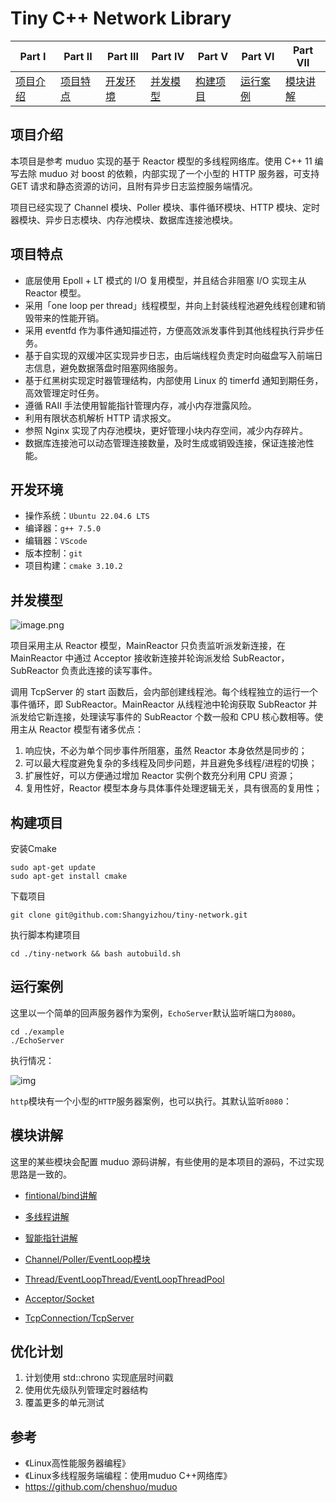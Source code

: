 # Tiny C++ Network Library



| **Part Ⅰ**            | **Part Ⅱ**            | **Part Ⅲ**            | **Part Ⅳ**            | **Part Ⅴ**            | **Part Ⅵ**            | **Part Ⅶ**            |
| --------------------- | --------------------- | --------------------- | --------------------- | --------------------- | --------------------- | --------------------- |
| [项目介绍](#项目介绍) | [项目特点](#项目特点) | [开发环境](#开发环境) | [并发模型](#并发模型) | [构建项目](#构建项目) | [运行案例](#运行案例) | [模块讲解](#模块讲解) |

## 项目介绍

本项目是参考 muduo 实现的基于 Reactor 模型的多线程网络库。使用 C++ 11 编写去除 muduo 对 boost 的依赖，内部实现了一个小型的 HTTP 服务器，可支持 GET 请求和静态资源的访问，且附有异步日志监控服务端情况。

项目已经实现了 Channel 模块、Poller 模块、事件循环模块、HTTP 模块、定时器模块、异步日志模块、内存池模块、数据库连接池模块。   

## 项目特点

- 底层使用 Epoll + LT 模式的 I/O 复用模型，并且结合非阻塞 I/O  实现主从 Reactor 模型。
- 采用「one loop per thread」线程模型，并向上封装线程池避免线程创建和销毁带来的性能开销。
- 采用 eventfd 作为事件通知描述符，方便高效派发事件到其他线程执行异步任务。
- 基于自实现的双缓冲区实现异步日志，由后端线程负责定时向磁盘写入前端日志信息，避免数据落盘时阻塞网络服务。
- 基于红黑树实现定时器管理结构，内部使用 Linux 的 timerfd 通知到期任务，高效管理定时任务。
- 遵循 RAII 手法使用智能指针管理内存，减小内存泄露风险。
- 利用有限状态机解析 HTTP 请求报文。
- 参照 Nginx 实现了内存池模块，更好管理小块内存空间，减少内存碎片。
- 数据库连接池可以动态管理连接数量，及时生成或销毁连接，保证连接池性能。

## 开发环境

- 操作系统：`Ubuntu 22.04.6 LTS`
- 编译器：`g++ 7.5.0`
- 编辑器：`VScode`
- 版本控制：`git`
- 项目构建：`cmake 3.10.2`



## 并发模型

![image.png](https://cdn.nlark.com/yuque/0/2022/png/26752078/1670853134528-c88d27f2-10a2-46d3-b308-48f7632a2f09.png?x-oss-process=image%2Fresize%2Cw_937%2Climit_0)

项目采用主从 Reactor 模型，MainReactor 只负责监听派发新连接，在 MainReactor 中通过 Acceptor 接收新连接并轮询派发给 SubReactor，SubReactor 负责此连接的读写事件。

调用 TcpServer 的 start 函数后，会内部创建线程池。每个线程独立的运行一个事件循环，即 SubReactor。MainReactor 从线程池中轮询获取 SubReactor 并派发给它新连接，处理读写事件的 SubReactor 个数一般和 CPU 核心数相等。使用主从 Reactor 模型有诸多优点：

1. 响应快，不必为单个同步事件所阻塞，虽然 Reactor 本身依然是同步的；
2. 可以最大程度避免复杂的多线程及同步问题，并且避免多线程/进程的切换；
3. 扩展性好，可以方便通过增加 Reactor 实例个数充分利用 CPU 资源；
4. 复用性好，Reactor 模型本身与具体事件处理逻辑无关，具有很高的复用性；

## 构建项目

安装Cmake

```shell
sudo apt-get update
sudo apt-get install cmake
```

下载项目

```shell
git clone git@github.com:Shangyizhou/tiny-network.git
```

执行脚本构建项目

```shell
cd ./tiny-network && bash autobuild.sh
```

## 运行案例

这里以一个简单的回声服务器作为案例，`EchoServer`默认监听端口为`8080`。

```shell
cd ./example
./EchoServer
```

执行情况：

![img](https://cdn.nlark.com/yuque/0/2022/png/26752078/1663561528671-14461537-2593-4d52-b8da-da0c79248374.png)

`http`模块有一个小型的`HTTP`服务器案例，也可以执行。其默认监听`8080`：





## 模块讲解

这里的某些模块会配置 muduo 源码讲解，有些使用的是本项目的源码，不过实现思路是一致的。

- [fintional/bind讲解](./tutorial/prerequsite.md) 

- [多线程讲解](./tutorial/thread.md)

- [智能指针讲解](./tutorial/pointer.md)

- [Channel/Poller/EventLoop模块](./tutorial/chapter1.md)

- [Thread/EventLoopThread/EventLoopThreadPool](./tuorial/chatper2.md)

- [Acceptor/Socket](./tutorial/chapter3.md)
- [TcpConnection/TcpServer](./tutorial/chatper4.md)





## 优化计划

1. 计划使用 std::chrono 实现底层时间戳
2. 使用优先级队列管理定时器结构
3. 覆盖更多的单元测试

## 参考

- 《Linux高性能服务器编程》
- 《Linux多线程服务端编程：使用muduo C++网络库》
- https://github.com/chenshuo/muduo